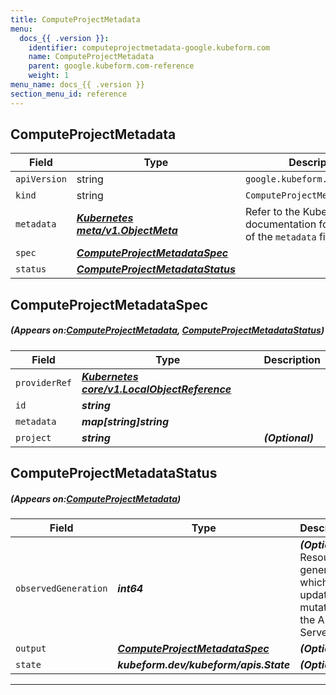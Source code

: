 ```yaml
---
title: ComputeProjectMetadata
menu:
  docs_{{ .version }}:
    identifier: computeprojectmetadata-google.kubeform.com
    name: ComputeProjectMetadata
    parent: google.kubeform.com-reference
    weight: 1
menu_name: docs_{{ .version }}
section_menu_id: reference
---
```


## ComputeProjectMetadata
| Field | Type | Description |
| ------ | ----- | ----------- |
| `apiVersion` | string | `google.kubeform.com/v1alpha1` |
|    `kind` | string | `ComputeProjectMetadata` |
| `metadata` | ***[Kubernetes meta/v1.ObjectMeta](https://kubernetes.io/docs/reference/generated/kubernetes-api/v1.13/#objectmeta-v1-meta)***|Refer to the Kubernetes API documentation for the fields of the `metadata` field.|
| `spec` | ***[ComputeProjectMetadataSpec](#ComputeProjectMetadataSpec)***||
| `status` | ***[ComputeProjectMetadataStatus](#ComputeProjectMetadataStatus)***||
## ComputeProjectMetadataSpec
##### (Appears on:[ComputeProjectMetadata](#ComputeProjectMetadata), [ComputeProjectMetadataStatus](#ComputeProjectMetadataStatus))
| Field | Type | Description |
| ------ | ----- | ----------- |
| `providerRef` | ***[Kubernetes core/v1.LocalObjectReference](https://kubernetes.io/docs/reference/generated/kubernetes-api/v1.13/#localobjectreference-v1-core)***||
| `id` | ***string***||
| `metadata` | ***map[string]string***||
| `project` | ***string***| ***(Optional)*** |
## ComputeProjectMetadataStatus
##### (Appears on:[ComputeProjectMetadata](#ComputeProjectMetadata))
| Field | Type | Description |
| ------ | ----- | ----------- |
| `observedGeneration` | ***int64***| ***(Optional)*** Resource generation, which is updated on mutation by the API Server.|
| `output` | ***[ComputeProjectMetadataSpec](#ComputeProjectMetadataSpec)***| ***(Optional)*** |
| `state` | ***kubeform.dev/kubeform/apis.State***| ***(Optional)*** |
---
